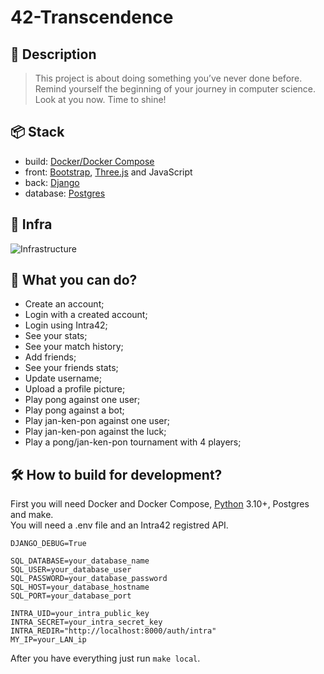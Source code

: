 # 42-Transcendence

## 📝 Description

> This project is about doing something you’ve never done before. Remind yourself
the beginning of your journey in computer science. Look at you now. Time to shine!

## 📦 Stack

- build: [Docker/Docker Compose](https://www.docker.com)
- front: [Bootstrap](https://getbootstrap.com), [Three.js](https://threejs.org)
and JavaScript
- back: [Django](https://www.djangoproject.com)
- database: [Postgres](https://www.postgresql.org)

## 🚧 Infra

![Infrastructure](https://github.com/user-attachments/assets/2eae75ad-088f-4ec3-a9ad-98e12a5737fb)

## 🤔 What you can do?

- Create an account;
- Login with a created account;
- Login using Intra42;
- See your stats;
- See your match history;
- Add friends;
- See your friends stats;
- Update username;
- Upload a profile picture;
- Play pong against one user;
- Play pong against a bot;
- Play jan-ken-pon against one user;
- Play jan-ken-pon against the luck;
- Play a pong/jan-ken-pon tournament with 4 players;

## 🛠️ How to build for development?

First you will need Docker and Docker Compose,
[Python](https://www.python.org) 3.10+, Postgres and make.  
You will need a .env file and an Intra42 registred API.

```.env
DJANGO_DEBUG=True

SQL_DATABASE=your_database_name
SQL_USER=your_database_user
SQL_PASSWORD=your_database_password
SQL_HOST=your_database_hostname
SQL_PORT=your_database_port

INTRA_UID=your_intra_public_key
INTRA_SECRET=your_intra_secret_key
INTRA_REDIR="http://localhost:8000/auth/intra"
MY_IP=your_LAN_ip
```

After you have everything just run `make local`.
